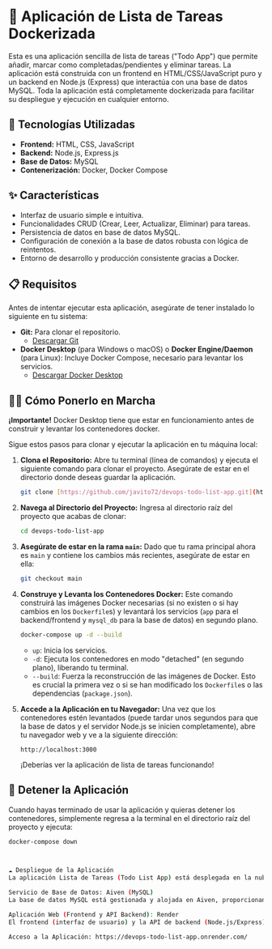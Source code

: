 # 📝 Aplicación de Lista de Tareas Dockerizada

Esta es una aplicación sencilla de lista de tareas ("Todo App") que permite añadir, marcar como completadas/pendientes y eliminar tareas. La aplicación está construida con un frontend en HTML/CSS/JavaScript puro y un backend en Node.js (Express) que interactúa con una base de datos MySQL. Toda la aplicación está completamente dockerizada para facilitar su despliegue y ejecución en cualquier entorno.

## 🚀 Tecnologías Utilizadas

* **Frontend:** HTML, CSS, JavaScript
* **Backend:** Node.js, Express.js
* **Base de Datos:** MySQL
* **Contenerización:** Docker, Docker Compose

## ✨ Características

* Interfaz de usuario simple e intuitiva.
* Funcionalidades CRUD (Crear, Leer, Actualizar, Eliminar) para tareas.
* Persistencia de datos en base de datos MySQL.
* Configuración de conexión a la base de datos robusta con lógica de reintentos.
* Entorno de desarrollo y producción consistente gracias a Docker.

## 📋 Requisitos

Antes de intentar ejecutar esta aplicación, asegúrate de tener instalado lo siguiente en tu sistema:

* **Git:** Para clonar el repositorio.
    * [Descargar Git](https://git-scm.com/downloads)
* **Docker Desktop** (para Windows o macOS) o **Docker Engine/Daemon** (para Linux): Incluye Docker Compose, necesario para levantar los servicios.
    * [Descargar Docker Desktop](https://www.docker.com/products/docker-desktop/)

## 🏃‍♀️ Cómo Ponerlo en Marcha

**¡Importante!** Docker Desktop tiene que estar en funcionamiento antes de construir y levantar los contenedores docker.

Sigue estos pasos para clonar y ejecutar la aplicación en tu máquina local:

1.  **Clona el Repositorio:**
    Abre tu terminal (línea de comandos) y ejecuta el siguiente comando para clonar el proyecto. Asegúrate de estar en el directorio donde deseas guardar la aplicación.

    ```bash
    git clone [https://github.com/javito72/devops-todo-list-app.git](https://github.com/javito72/devops-todo-list-app.git)
    ```

2.  **Navega al Directorio del Proyecto:**
    Ingresa al directorio raíz del proyecto que acabas de clonar:

    ```bash
    cd devops-todo-list-app
    ```

3.  **Asegúrate de estar en la rama `main`:**
    Dado que tu rama principal ahora es `main` y contiene los cambios más recientes, asegúrate de estar en ella:

    ```bash
    git checkout main
    ```

4.  **Construye y Levanta los Contenedores Docker:**
    Este comando construirá las imágenes Docker necesarias (si no existen o si hay cambios en los `Dockerfile`s) y levantará los servicios (`app` para el backend/frontend y `mysql_db` para la base de datos) en segundo plano.

    ```bash
    docker-compose up -d --build
    ```
    * `up`: Inicia los servicios.
    * `-d`: Ejecuta los contenedores en modo "detached" (en segundo plano), liberando tu terminal.
    * `--build`: Fuerza la reconstrucción de las imágenes de Docker. Esto es crucial la primera vez o si se han modificado los `Dockerfile`s o las dependencias (`package.json`).

5.  **Accede a la Aplicación en tu Navegador:**
    Una vez que los contenedores estén levantados (puede tardar unos segundos para que la base de datos y el servidor Node.js se inicien completamente), abre tu navegador web y ve a la siguiente dirección:

    `http://localhost:3000`

    ¡Deberías ver la aplicación de lista de tareas funcionando!

## 🛑 Detener la Aplicación

Cuando hayas terminado de usar la aplicación y quieras detener los contenedores, simplemente regresa a la terminal en el directorio raíz del proyecto y ejecuta:

```bash
docker-compose down



☁️ Despliegue de la Aplicación
La aplicación Lista de Tareas (Todo List App) está desplegada en la nube utilizando las siguientes plataformas:

Servicio de Base de Datos: Aiven (MySQL)
La base de datos MySQL está gestionada y alojada en Aiven, proporcionando un entorno robusto y escalable para los datos de la aplicación.

Aplicación Web (Frontend y API Backend): Render
El frontend (interfaz de usuario) y la API de backend (Node.js/Express) están alojados como un único servicio web en Render.

Acceso a la Aplicación: https://devops-todo-list-app.onrender.com/
